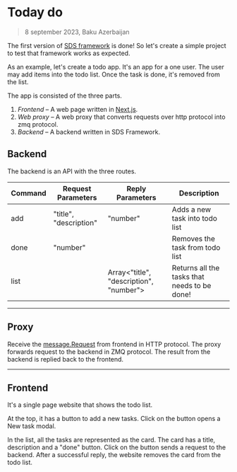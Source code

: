 # Today do

> 8 september 2023, Baku Azerbaijan

The first version of [SDS framework](https://github.com/ahmetson/service-lib) is done!
So let's create a simple project to test that framework works as expected.

As an example, let's create a todo app. It's an app for a one user.
The user may add items into the todo list. Once the task is done, it's removed from the list.

The app is consisted of the three parts.

1. *Frontend* &ndash; A web page written in [Next.js](https://nextjs.org/).
2. *Web proxy* &ndash; A web proxy that converts requests over http protocol into zmq protocol.
3. *Backend* &ndash; A backend written in SDS Framework.

## Backend

The backend is an API with the three routes.

| Command | Request Parameters     | Reply Parameters                        | Description                                  |
|---------|------------------------|-----------------------------------------|----------------------------------------------|
| add     | "title", "description" | "number"                                | Adds a new task into todo list               |  
| done    | "number"               |                                         | Removes the task from todo list              |
| list    |                        | Array<"title", "description", "number"> | Returns all the tasks that needs to be done! |

---

## Proxy
Receive the [message.Request](https://github.com/ahmetson/common-lib/blob/main/message/request.go#L23)
from frontend in HTTP protocol. 
The proxy forwards request to the backend in ZMQ protocol.
The result from the backend is replied back to the frontend.

---
## Frontend
It's a single page website that shows the todo list.

At the top, it has a button to add a new tasks. 
Click on the button opens a New task modal.

In the list, all the tasks are represented as the card.
The card has a title, description and a "done" button. 
Click on the button sends a request to the backend.
After a successful reply, the website removes the card from the todo list.